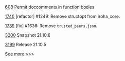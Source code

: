 
[608](https://github.com/hyperledger-labs/solang/pull/608) Permit doccomments in function bodies

[1740](https://github.com/hyperledger/iroha/pull/1740) [refactor] #1249: Remove structopt from iroha_core.

[1739](https://github.com/hyperledger/iroha/pull/1739) [fix] #1636: Remove `trusted_peers.json`.

[3200](https://github.com/hyperledger/besu/pull/3200) Snapshot 21.10.6

[3199](https://github.com/hyperledger/besu/pull/3199) Release 21.10.5


[See more >>>](https://start-here.hyperledger.org/pull-requests)
